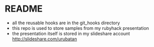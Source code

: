# README

* all the reusable hooks are in the git_hooks directory
* this repo is used to store samples from my rubyhack presentation
* the presentation itself is stored in my slideshare account http://slideshare.com/urubatan
